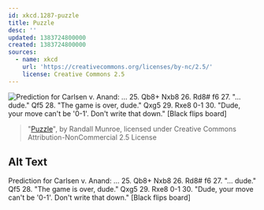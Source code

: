 ```yaml
---
id: xkcd.1287-puzzle
title: Puzzle
desc: ''
updated: 1383724800000
created: 1383724800000
sources:
  - name: xkcd
    url: 'https://creativecommons.org/licenses/by-nc/2.5/'
    license: Creative Commons 2.5
---
```

![Prediction for Carlsen v. Anand: ... 25. Qb8+ Nxb8 26. Rd8# f6 27. "... dude." Qf5 28. "The game is over, dude." Qxg5 29. Rxe8 0-1 30. "Dude, your move can't be '0-1'. Don't write that down." \[Black flips board\]](https://imgs.xkcd.com/comics/puzzle.png)
> "[Puzzle](https://xkcd.com/1287/)", by Randall Munroe, licensed under Creative Commons Attribution-NonCommercial 2.5 License

## Alt Text
Prediction for Carlsen v. Anand: ... 25. Qb8+ Nxb8 26. Rd8# f6 27. "... dude." Qf5 28. "The game is over, dude." Qxg5 29. Rxe8 0-1 30. "Dude, your move can't be '0-1'. Don't write that down." \[Black flips board\]
